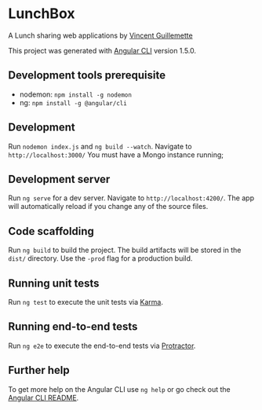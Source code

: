 # LunchBox

A Lunch sharing web applications by [Vincent Guillemette](https://github.com/guignol1981)

This project was generated with [Angular CLI](https://github.com/angular/angular-cli) version 1.5.0.

## Development tools prerequisite

 - nodemon: `npm install -g nodemon`
 - ng: `npm install -g @angular/cli`

## Development

Run `nodemon index.js` and `ng build --watch`.  Navigate to `http://localhost:3000/` You must have a Mongo instance running; 

## Development server

Run `ng serve` for a dev server. Navigate to `http://localhost:4200/`. The app will automatically reload if you change any of the source files.

## Code scaffolding

Run `ng build` to build the project. The build artifacts will be stored in the `dist/` directory. Use the `-prod` flag for a production build.

## Running unit tests

Run `ng test` to execute the unit tests via [Karma](https://karma-runner.github.io).

## Running end-to-end tests

Run `ng e2e` to execute the end-to-end tests via [Protractor](http://www.protractortest.org/).

## Further help

To get more help on the Angular CLI use `ng help` or go check out the [Angular CLI README](https://github.com/angular/angular-cli/blob/master/README.md).

